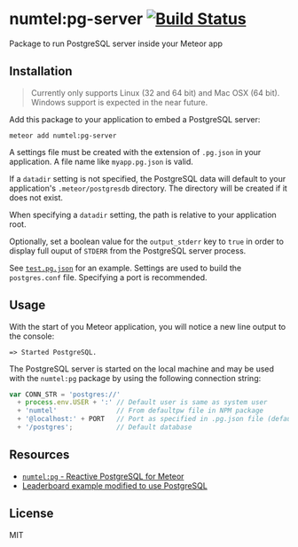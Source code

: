 # numtel:pg-server [![Build Status](https://travis-ci.org/numtel/meteor-pg-server.svg?branch=master)](https://travis-ci.org/numtel/meteor-pg-server)

Package to run PostgreSQL server inside your Meteor app

## Installation

> Currently only supports Linux (32 and 64 bit) and Mac OSX (64 bit). Windows support is expected in the near future.

Add this package to your application to embed a PostgreSQL server:

```
meteor add numtel:pg-server
```

A settings file must be created with the extension of `.pg.json` in your application. A file name like `myapp.pg.json` is valid.

If a `datadir` setting is not specified, the PostgreSQL data will default to your application's `.meteor/postgresdb` directory. The directory will be created if it does not exist.

When specifying a `datadir` setting, the path is relative to your application root.

Optionally, set a boolean value for the `output_stderr` key to `true` in order to display full ouput of `STDERR` from the PostgreSQL server process.

See [`test.pg.json`](test.pg.json) for an example. Settings are used to build the `postgres.conf` file. Specifying a port is recommended.

## Usage

With the start of you Meteor application, you will notice a new line output to the console:

```
=> Started PostgreSQL.
```

The PostgreSQL server is started on the local machine and may be used with the `numtel:pg` package by using the following connection string:

```javascript
var CONN_STR = 'postgres://'
  + process.env.USER + ':' // Default user is same as system user
  + 'numtel'               // From defaultpw file in NPM package
  + '@localhost:' + PORT   // Port as specified in .pg.json file (default: 5432)
  + '/postgres';           // Default database
```

## Resources

* [`numtel:pg` - Reactive PostgreSQL for Meteor](https://github.com/numtel/meteor-pg)
* [Leaderboard example modified to use PostgreSQL](https://github.com/numtel/meteor-pg-leaderboard)

## License

MIT
